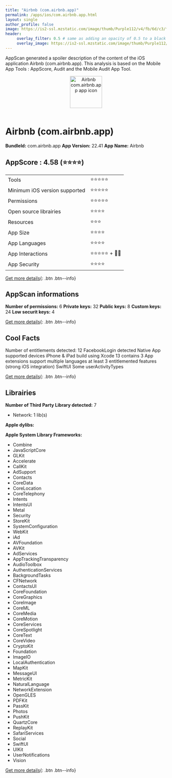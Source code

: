 ```yaml
---
title: "Airbnb (com.airbnb.app)"
permalink: /apps/ios/com.airbnb.app.html
layout: single
author_profile: false
image: https://is2-ssl.mzstatic.com/image/thumb/Purple112/v4/fb/6d/c3/fb6dc32b-32c8-2be4-ae3c-96e56b28d320/AppIcon-1x_U007emarketing-0-7-0-0-0-85-220-0.png/512x512bb.jpg
header: 
     overlay_filter: 0.5 # same as adding an opacity of 0.5 to a black background
     overlay_image: https://is2-ssl.mzstatic.com/image/thumb/Purple112/v4/fb/6d/c3/fb6dc32b-32c8-2be4-ae3c-96e56b28d320/AppIcon-1x_U007emarketing-0-7-0-0-0-85-220-0.png/512x512bb.jpg
---
```

AppScan generated a spoiler description of the content of the iOS application Airbnb (com.airbnb.app). This analysis is based on the Mobile App Tools : AppScore, Audit and the Mobile Audit App Tool.

  
  
<div style="text-align: center;"><img src="https://is2-ssl.mzstatic.com/image/thumb/Purple112/v4/fb/6d/c3/fb6dc32b-32c8-2be4-ae3c-96e56b28d320/AppIcon-1x_U007emarketing-0-7-0-0-0-85-220-0.png/512x512bb.jpg" width="100" height="100" alt="Airbnb com.airbnb.app app icon"></div></br>
  
# Airbnb (com.airbnb.app)

**BundleId:** com.airbnb.app
**App Version:** 22.41
**App Name:** Airbnb


## AppScore : 4.58 (⭐️⭐️⭐️⭐️) 

<table>
<tr><td> Tools </td><td> ⭐️⭐️⭐️⭐️⭐️ </td></tr>
<tr><td> Minimum iOS version supported </td><td> ⭐️⭐️⭐️⭐️⭐️ </td></tr>
<tr><td> Permissions </td><td> ⭐️⭐️⭐️⭐️⭐️ </td></tr>
<tr><td> Open source librairies </td><td> ⭐️⭐️⭐️⭐️ </td></tr>
<tr><td> Resources </td><td> ⭐️⭐️⭐️ </td></tr>
<tr><td> App Size </td><td> ⭐️⭐️⭐️⭐️ </td></tr>
<tr><td> App Languages </td><td> ⭐️⭐️⭐️⭐️ </td></tr>
<tr><td> App Interactions </td><td> ⭐️⭐️⭐️⭐️⭐️ + 🌟🌟 </td></tr>
<tr><td> App Security </td><td> ⭐️⭐️⭐️⭐️ </td></tr>
</table>

[Get more details](/pricing.html){: .btn .btn--info}  
  
## AppScan informations 

**Number of permissions:** 6
**Private keys:** 32
**Public keys:** 8
**Custom keys:** 24
**Low securit keys:** 4
  
[Get more details](/pricing.html){: .btn .btn--info}

## Cool Facts

Number of entitlements detected: 12
FacebookLogin detected
Native App
supported devices iPhone & iPad
build using Xcode 13
contains 3 App extensions
support multiple languages
at least 3 entitlemented features (strong iOS integration)
SwiftUI
Some userActivityTypes
  
[Get more details](/pricing.html){: .btn .btn--info}

## Librairies 
**Number of Third Party Library detected:** 7
- Network: 1 lib(s)

**Apple dylibs:**


**Apple System Library Frameworks:**
- Combine
- JavaScriptCore
- GLKit
- Accelerate
- CallKit
- AdSupport
- Contacts
- CoreData
- CoreLocation
- CoreTelephony
- Intents
- IntentsUI
- Metal
- Security
- StoreKit
- SystemConfiguration
- WebKit
- iAd
- AVFoundation
- AVKit
- AdServices
- AppTrackingTransparency
- AudioToolbox
- AuthenticationServices
- BackgroundTasks
- CFNetwork
- ContactsUI
- CoreFoundation
- CoreGraphics
- CoreImage
- CoreML
- CoreMedia
- CoreMotion
- CoreServices
- CoreSpotlight
- CoreText
- CoreVideo
- CryptoKit
- Foundation
- ImageIO
- LocalAuthentication
- MapKit
- MessageUI
- MetricKit
- NaturalLanguage
- NetworkExtension
- OpenGLES
- PDFKit
- PassKit
- Photos
- PushKit
- QuartzCore
- ReplayKit
- SafariServices
- Social
- SwiftUI
- UIKit
- UserNotifications
- Vision


  
[Get more details](/pricing.html){: .btn .btn--info}

